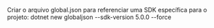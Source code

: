 Criar o arquivo global.json para referenciar uma SDK específica para o projeto:
dotnet new globaljson --sdk-version 5.0.0 --force

